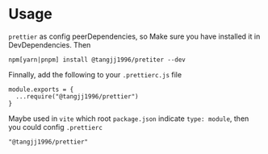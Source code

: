 # Usage

`prettier` as config peerDependencies, so Make sure you have installed it in DevDependencies. Then

```
npm[yarn|pnpm] install @tangjj1996/pretiter --dev
```

Finnally, add the following to your `.prettierc.js` file

```
module.exports = {
  ...require("@tangjj1996/prettier")
}
```

Maybe used in `vite` which root `package.json` indicate `type: module`, then you could config `.prettierc`

```
"@tangjj1996/prettier"
```
